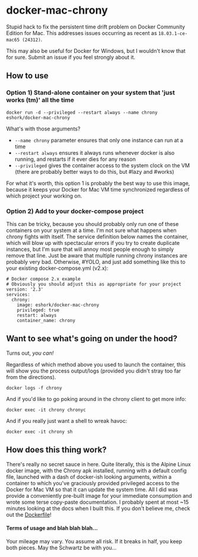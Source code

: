 # docker-mac-chrony

Stupid hack to fix the persistent time drift problem on Docker Community Edition for Mac. This addresses issues occurring as recent as `18.03.1-ce-mac65 (24312)`.

This may also be useful for Docker for Windows, but I wouldn't know that for sure. Submit an issue if you feel strongly about it.


## How to use


### Option 1) Stand-alone container on your system that 'just works (tm)' all the time

```
docker run -d --privileged --restart always --name chrony eshork/docker-mac-chrony
```

What's with those arguments?

- `--name chrony` parameter ensures that only one instance can run at a time
- `--restart always` ensures it always runs whenever docker is also running, and restarts if it ever dies for any reason
- `--privileged` gives the container access to the system clock on the VM (there are probably better ways to do this, but #lazy and #works)

For what it's worth, this option 1 is probably the best way to use this image, because it keeps your Docker for Mac VM time synchronized regardless of which project your working on.


### Option 2) Add to your docker-compose project

This can be tricky, because you should probably only run one of these containers on your system at a time. I'm not sure what happens when chrony fights with itself. The service definition below names the container, which will blow up with spectacular errors if you try to create duplicate instances, but I'm sure that will annoy most people enough to simply remove that line. Just be aware that multiple running chrony instances are probably very bad. Otherwise, #YOLO, and just add something like this to your existing docker-compose.yml (v2.x):

```
# Docker compose 2.x example
# Obviously you should adjust this as appropriate for your project
version: '2.3'
services:
  chrony:
    image: eshork/docker-mac-chrony
    privileged: true
    restart: always
    container_name: chrony
```


## Want to see what's going on under the hood?

Turns out, *you can!*

Regardless of which method above you used to launch the container, this will show you the process output/logs (provided you didn't stray too far from the directions).

```
docker logs -f chrony
```

And if you'd like to go poking around in the chrony client to get more info:

```
docker exec -it chrony chronyc
```

And if you really just want a shell to wreak havoc:

```
docker exec -it chrony sh
```


## How does this thing work?

There's really no secret sauce in here. Quite literally, this is the Alpine Linux docker image, with the Chrony apk installed, running with a default config file, launched with a dash of docker-ish looking arguments, within a container to which you've graciously provided privileged access to the Docker for Mac VM so that it can update the system time. All I did was provide a conveniently pre-built image for your immediate consumption and wrote some terse copy-paste documentation. I probably spent at most ~15 minutes looking at the docs when I built this. If you don't believe me, check out the [Dockerfile](https://github.com/eshork/docker-mac-chrony/blob/master/Dockerfile)!


#### Terms of usage and blah blah blah...

Your mileage may vary. You assume all risk. If it breaks in half, you keep both pieces. May the Schwartz be with you...
